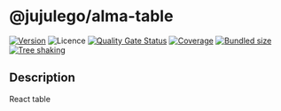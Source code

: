 # @jujulego/alma-table
[![Version](https://img.shields.io/npm/v/@jujulego/alma-table)](https://www.npmjs.com/package/@jujulego/alma-table)
![Licence](https://img.shields.io/github/license/jujulego/alma)
[![Quality Gate Status](https://sonarcloud.io/api/project_badges/measure?project=jujulego_alma-table&metric=alert_status)](https://sonarcloud.io/dashboard?id=jujulego_alma-table)
[![Coverage](https://sonarcloud.io/api/project_badges/measure?project=jujulego_alma-table&metric=coverage)](https://sonarcloud.io/dashboard?id=jujulego_alma-table)
[![Bundled size](https://badgen.net/bundlephobia/minzip/@jujulego/alma-table@latest)](https://bundlephobia.com/package/@jujulego/alma-table@latest)
[![Tree shaking](https://badgen.net/bundlephobia/tree-shaking/@jujulego/alma-table@latest)](https://bundlephobia.com/package/@jujulego/alma-table@latest)

## Description
React table
